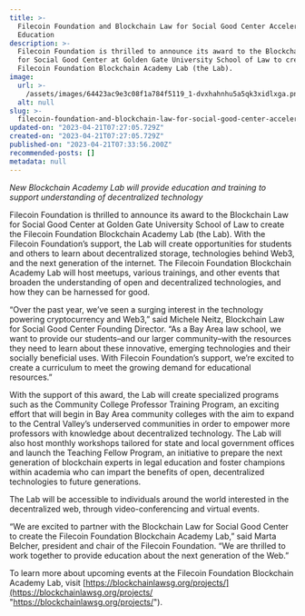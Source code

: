 ```yaml
---
title: >-
  Filecoin Foundation and Blockchain Law for Social Good Center Accelerate Web3
  Education
description: >-
  Filecoin Foundation is thrilled to announce its award to the Blockchain Law
  for Social Good Center at Golden Gate University School of Law to create the
  Filecoin Foundation Blockchain Academy Lab (the Lab).
image:
  url: >-
    /assets/images/64423ac9e3c08f1a784f5119_1-dvxhahnhu5a5qk3xidlxga.png
  alt: null
slug: >-
  filecoin-foundation-and-blockchain-law-for-social-good-center-accelerate-web3-education
updated-on: "2023-04-21T07:27:05.729Z"
created-on: "2023-04-21T07:27:05.729Z"
published-on: "2023-04-21T07:33:56.200Z"
recommended-posts: []
metadata: null
---
```


_New Blockchain Academy Lab will provide education and training to support understanding of decentralized technology_

Filecoin Foundation is thrilled to announce its award to the Blockchain Law for Social Good Center at Golden Gate University School of Law to create the Filecoin Foundation Blockchain Academy Lab (the Lab). With the Filecoin Foundation’s support, the Lab will create opportunities for students and others to learn about decentralized storage, technologies behind Web3, and the next generation of the internet. The Filecoin Foundation Blockchain Academy Lab will host meetups, various trainings, and other events that broaden the understanding of open and decentralized technologies, and how they can be harnessed for good.

“Over the past year, we’ve seen a surging interest in the technology powering cryptocurrency and Web3,” said Michele Neitz, Blockchain Law for Social Good Center Founding Director. “As a Bay Area law school, we want to provide our students–and our larger community–with the resources they need to learn about these innovative, emerging technologies and their socially beneficial uses. With Filecoin Foundation’s support, we’re excited to create a curriculum to meet the growing demand for educational resources.”

With the support of this award, the Lab will create specialized programs such as the Community College Professor Training Program, an exciting effort that will begin in Bay Area community colleges with the aim to expand to the Central Valley’s underserved communities in order to empower more professors with knowledge about decentralized technology. The Lab will also host monthly workshops tailored for state and local government offices and launch the Teaching Fellow Program, an initiative to prepare the next generation of blockchain experts in legal education and foster champions within academia who can impart the benefits of open, decentralized technologies to future generations.

The Lab will be accessible to individuals around the world interested in the decentralized web, through video-conferencing and virtual events.

“We are excited to partner with the Blockchain Law for Social Good Center to create the Filecoin Foundation Blockchain Academy Lab,” said Marta Belcher, president and chair of the Filecoin Foundation. “We are thrilled to work together to provide education about the next generation of the Web.”

To learn more about upcoming events at the Filecoin Foundation Blockchain Academy Lab, visit [https://blockchainlawsg.org/projects/](https://blockchainlawsg.org/projects/ "https://blockchainlawsg.org/projects/").
